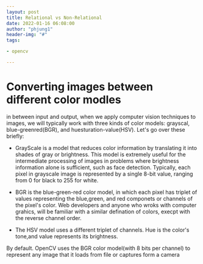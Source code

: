 ```yaml
---
layout: post
title: Relational vs Non-Relational
date: 2022-01-16 06:08:00
author: "phjung1"
header-img: "#"
tags:

- opencv

---
```


# Converting images between different color modles

in between input and output, when we apply computer vision techniques to images, we will typically work with three kinds of color models: grayscal, blue-greenred(BGR), and huesturation-value(HSV). Let's go over these briefly:

- GrayScale is a model that reduces color information by translating it into shades of gray or brightness. This model is extremely useful for the intermediate processing of images in problems where brightness information alone is sufficient, such as face detection. Typically, each pixel in grayscale image is represented by a single 8-bit value, ranging from 0 for black to 255 for white.

- BGR is the blue-green-red color model, in which each pixel has triplet of values representing the blue,green, and red componets or channels of the pixel's color. Web developers and anyone who wroks with computer grahics, will be familiar with a similar defination of colors, execpt with the reverse channel order.

- The HSV model uses a different triplet of channels. Hue is the color's tone,and value represents its brightness.

By default. OpenCV uses the BGR color model(with 8 bits per channel) to represent any image that it loads from file or captures form a camera
